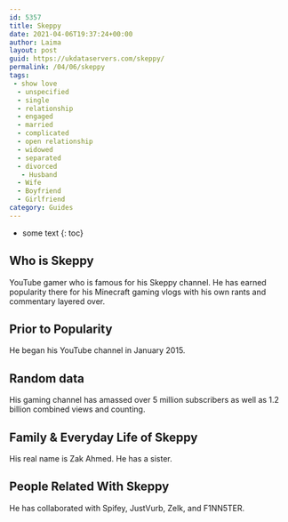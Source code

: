 ```yaml
---
id: 5357
title: Skeppy
date: 2021-04-06T19:37:24+00:00
author: Laima
layout: post
guid: https://ukdataservers.com/skeppy/
permalink: /04/06/skeppy
tags:
 - show love
  - unspecified
  - single
  - relationship
  - engaged
  - married
  - complicated
  - open relationship
  - widowed
  - separated
  - divorced
   - Husband
  - Wife
  - Boyfriend
  - Girlfriend
category: Guides
---
```


* some text
{: toc}


## Who is Skeppy
                  
                  
                  
YouTube gamer who is famous for his Skeppy channel. He has earned popularity there for his Minecraft gaming vlogs with his own rants and commentary layered over. 
                  
              
            
              
            
                
                
                
## Prior to Popularity
                  
                  
                  
He began his YouTube channel in January 2015. 
                  
              
            
              
            
                
                
                
## Random data
                  
                  
                  
His gaming channel has amassed over 5 million subscribers as well as 1.2 billion combined views and counting.
                  
              
            
              
            
                
                
                
## Family & Everyday Life of Skeppy
                  
                  
                  
His real name is Zak Ahmed. He has a sister. 
                  
              
            
              
            
                
                
                
## People Related With Skeppy
                  
                  
                  
He has collaborated with Spifey, JustVurb, Zelk, and F1NN5TER.
                  
              
            
              
            
                
              
            
              
              
            
            
              
            
          
          
          